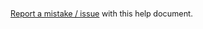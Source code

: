 <span style="font-size: 0.9em">[Report a mistake / issue](https://flumeapp.com/support/) with this help document.</span>